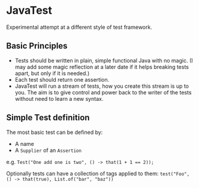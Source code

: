 # JavaTest

Experimental attempt at a different style of test framework.

## Basic Principles

- Tests should be written in plain, simple functional Java with no magic. (I may add some magic reflection at a later date if it
helps breaking tests apart, but only if it is needed.)
- Each test should return one assertion.
- JavaTest will run a stream of tests, how you create this stream is up to you. The aim is to give control and power back
 to the writer of the tests without need to learn a new syntax.

## Simple Test definition

The most basic test can be defined by:
- A name
- A `Supplier` of an `Assertion`

e.g. `Test("One add one is two", () -> that(1 + 1 == 2));`

Optionally tests can have a collection of tags applied to them: `test("Foo", () -> that(true), List.of("bar", "baz"))`